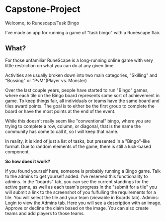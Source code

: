 # Capstone-Project
Welcome, to Runescape/Task Bingo

I've made an app for running a game of "task bingo" with a Runescape flair.
## What?
For those unfamiliar RuneScape is a long-running online game with very little restriction on what you can do at any given time.

Activities are usually broken down into two main categories, "Skilling" and "Bossing" or "PvM"(Player vs. Monster)

Over the last couple years, people have started to run "Bingo" games, where each tile on the Bingo board represents some sort of achievement in game. To keep things fair, all individuals or teams have the same board and tiles award points. The goal is to either be the first group to complete the board or have the most points at the end of the event.

While this doesn't really seem like "conventional" bingo, where you are trying to complete a row, column, or diagonal, that is the name the community has come to call it, so I will keep that name.

In reality, it is kind of just a list of tasks, but presented in a "Bingo"-like format. Due to random elements of the game, there is still a luck-based component.

**So how does it work?**

If you found yourself here, someone is probably running a Bingo game. Talk to the admins to get yourself added. I've reserved this functionality to admins.
In the "boards" tab, you can see the current standings for the active game, as well as each team's progress
In the "submit for a tile" you will submit a link to the screenshot of you fulfulling the requirements for a tile. You will select the tile and your team (viewable in Boards tab).
Admins: Login to view the Admins tab. Here you will see a description with an image. Approve or decline the claim based on the image. You can also create teams and add players to those teams.
